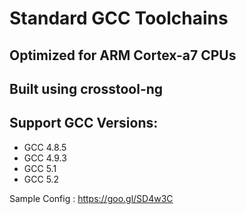 Standard GCC Toolchains
=======================

Optimized for ARM Cortex-a7 CPUs
--------------------------------

Built using crosstool-ng
------------------------

Support GCC Versions:
--------------------
* GCC 4.8.5
* GCC 4.9.3
* GCC 5.1
* GCC 5.2

Sample Config : https://goo.gl/SD4w3C

